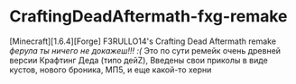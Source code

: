 # CraftingDeadAftermath-fxg-remake
[Minecraft][1.6.4][Forge] F3RULLO14's Crafting Dead Aftermath remake
*ферула ты ничего не докажеш!!! :(*
Это по сути ремейк очень древней версии Крафтинг Деда (типо дейZ),
Введены свои приколы в виде кустов, нового броника, МП5, и еще какой-то херни